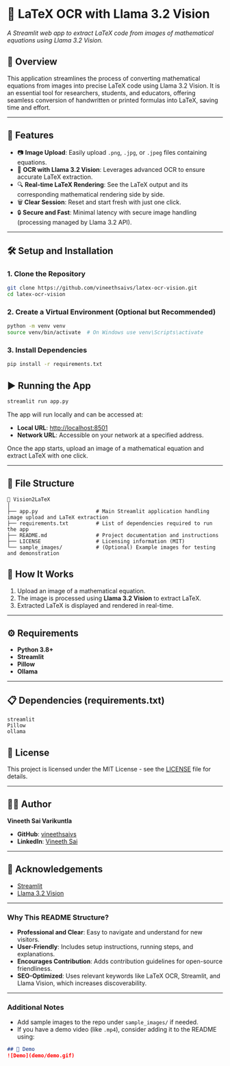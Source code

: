# 🦙 LaTeX OCR with Llama 3.2 Vision  
_A Streamlit web app to extract LaTeX code from images of mathematical equations using Llama 3.2 Vision._  

## 🚀 Overview  
This application streamlines the process of converting mathematical equations from images into precise LaTeX code using Llama 3.2 Vision.
It is an essential tool for researchers, students, and educators, offering seamless conversion of handwritten or printed formulas into LaTeX, saving time and effort.

---

## 🎯 Features  
- 📷 **Image Upload**: Easily upload `.png`, `.jpg`, or `.jpeg` files containing equations.  
- 🧠 **OCR with Llama 3.2 Vision**: Leverages advanced OCR to ensure accurate LaTeX extraction.  
- 🔍 **Real-time LaTeX Rendering**: See the LaTeX output and its corresponding mathematical rendering side by side.  
- 🗑️ **Clear Session**: Reset and start fresh with just one click.  
- 🔒 **Secure and Fast**: Minimal latency with secure image handling (processing managed by Llama 3.2 API).  

---

## 🛠️ Setup and Installation  

### 1. Clone the Repository  
```bash
git clone https://github.com/vineethsaivs/latex-ocr-vision.git
cd latex-ocr-vision
```

### 2. Create a Virtual Environment (Optional but Recommended)
```bash
python -m venv venv
source venv/bin/activate  # On Windows use venv\Scripts\activate
```

### 3. Install Dependencies
```bash
pip install -r requirements.txt
```

## ▶️ Running the App
```bash
streamlit run app.py
```

The app will run locally and can be accessed at:  

- **Local URL**: [http://localhost:8501](http://localhost:8501)  
- **Network URL**: Accessible on your network at a specified address.  

Once the app starts, upload an image of a mathematical equation and extract LaTeX with one click.

---

## 📂 File Structure  
```text
📂 Vision2LaTeX
│
├── app.py                   # Main Streamlit application handling image upload and LaTeX extraction
├── requirements.txt         # List of dependencies required to run the app
├── README.md                # Project documentation and instructions
├── LICENSE                  # Licensing information (MIT)
└── sample_images/           # (Optional) Example images for testing and demonstration
```

## 🧩 How It Works  
1. Upload an image of a mathematical equation.  
2. The image is processed using **Llama 3.2 Vision** to extract LaTeX.  
3. Extracted LaTeX is displayed and rendered in real-time.  

---

## ⚙️ Requirements  
- **Python 3.8+**  
- **Streamlit**  
- **Pillow**  
- **Ollama**  

---

## 📋 Dependencies (requirements.txt)  
```text
streamlit
Pillow
ollama
```
## 📜 License  
This project is licensed under the MIT License - see the [LICENSE](LICENSE) file for details.

---

## 🧑‍💻 Author  
**Vineeth Sai Varikuntla**  
- **GitHub**: [vineethsaivs](https://github.com/vineethsaivs)
- **LinkedIn**: [Vineeth Sai](https://www.linkedin.com/in/vineethsaivarikuntla)

---

## 📝 Acknowledgements  
- [Streamlit](https://streamlit.io/)  
- [Llama 3.2 Vision](https://ollama.com/)  

---

### **Why This README Structure?**  
- **Professional and Clear**: Easy to navigate and understand for new visitors.  
- **User-Friendly**: Includes setup instructions, running steps, and explanations.  
- **Encourages Contribution**: Adds contribution guidelines for open-source friendliness.  
- **SEO-Optimized**: Uses relevant keywords like LaTeX OCR, Streamlit, and Llama Vision, which increases discoverability.  

---

### **Additional Notes**  
- Add sample images to the repo under `sample_images/` if needed.  
- If you have a demo video (like `.mp4`), consider adding it to the README using:  
```markdown
## 🎥 Demo  
![Demo](demo/demo.gif)
```
